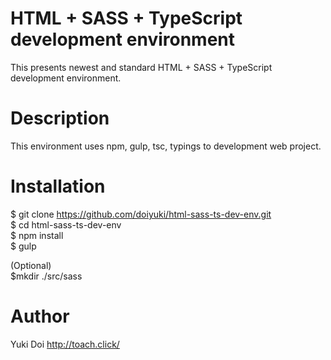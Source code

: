 # HTML + SASS + TypeScript development environment
This presents newest and standard HTML + SASS + TypeScript development environment.  

# Description
This environment uses npm, gulp, tsc, typings to development web project.  

# Installation
$ git clone https://github.com/doiyuki/html-sass-ts-dev-env.git  
$ cd html-sass-ts-dev-env  
$ npm install  
$ gulp  
  
(Optional)  
$mkdir ./src/sass

# Author
Yuki Doi http://toach.click/